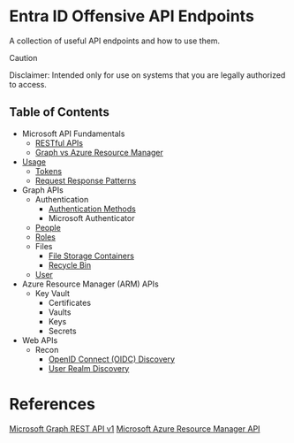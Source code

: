 # Entra ID Offensive API Endpoints
A collection of useful API endpoints and how to use them.
> [!CAUTION]
> Disclaimer: Intended only for use on systems that you are legally authorized to access.
## Table of Contents
- Microsoft API Fundamentals
  - [RESTful APIs](microsoft-api-fundamentals.md#restful-apis)
  - [Graph vs Azure Resource Manager](microsoft-api-fundamentals.md#microsoft-graph-vs-azure-resource-manager)
- [Usage](usage.md)
  - [Tokens](usage.md#tokens)
  - [Request Response Patterns](usage.md#request-response-patterns)
- Graph APIs
  - Authentication
    - [Authentication Methods](apis/graph/v1/authentication-methods.md)
    - Microsoft Authenticator
  - [People](apis/graph/v1/people.md)
  - [Roles](apis/graph/v1/roles.md)
  - Files
    - [File Storage Containers](apis/graph/v1/file-storage-containers.md)
    - [Recycle Bin](apis/graph/v1/recycle-bin.md)
  - [User](apis/graph/v1/user.md)
- Azure Resource Manager (ARM) APIs
  - Key Vault
    - Certificates
    - Vaults
    - Keys
    - Secrets
- Web APIs
  - Recon
    - [OpenID Connect (OIDC) Discovery](apis/web/recon/oidc-discovery.md)
    - [User Realm Discovery](apis/web/recon/user-realm-discovery.md)
# References
[Microsoft Graph REST API v1](https://learn.microsoft.com/en-us/graph/?view=graph-rest-1.0)
[Microsoft Azure Resource Manager API](https://learn.microsoft.com/en-us/rest/api/resources/)
